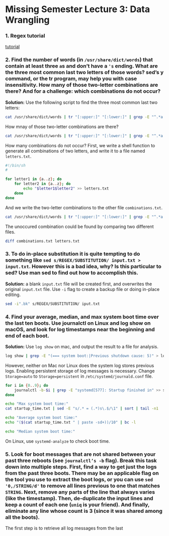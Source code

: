 # Missing Semester Lecture 3: Data Wrangling
### 1. Regex tutorial
[tutorial](https://regexone.com/)

### 2. Find the number of words (in `/usr/share/dict/words`) that contain at least three `a`s and don’t have a `'s` ending. What are the three most common last two letters of those words? sed’s y command, or the tr program, may help you with case insensitivity. How many of those two-letter combinations are there? And for a challenge: which combinations do not occur?

**Solution:** Use the following script to find the three most common last two letters:
```sh
cat /usr/share/dict/words | tr "[:upper:]" "[:lower:]" | grep -E "^.*a.*a.*(a|a.*)$" | grep -v -E ".*\'s$" | sed -E 's/^.*(..)$/\1/' | sort | uniq -c | sort -nk1,1 | tail -n3
```

How mnay of those two-letter combinations are there?
```sh
cat /usr/share/dict/words | tr "[:upper:]" "[:lower:]" | grep -E "^.*a.*a.*(a|a.*)$" | grep -v -E ".*\'s$"  | sed -E 's/^.*(..)$/\1/' | sort | uniq -c | wc -l
```

How many combinations do not occur? First, we write a shell function to generate all combinations of two letters, and write it to a file named `letters.txt`.

```sh
#!/bin/sh
#

for letter1 in {a..z}; do
    for letter2 in {a..z}; do
        echo "$letter1$letter2" >> letters.txt
    done
done
```

And we write the two-letter combinations to the other file `combinations.txt`.
```sh
cat /usr/share/dict/words | tr "[:upper:]" "[:lower:]" | grep -E "^.*a.*a.*(a|a.*)$" | grep -v -E ".*\'s$"  | sed -E 's/^.*(..)$/\1/' | sort | uniq > combinations.txt
```

The unoccured combination could be found by comparing two different files.
```sh
diff combinations.txt letters.txt
```

### 3. To do in-place substitution it is quite tempting to do something like `sed s/REGEX/SUBSTITUTION/ input.txt > input.txt`. However this is a bad idea, why? Is this particular to sed? Use man sed to find out how to accomplish this.

**Solution:** a blank `input.txt` file will be created first, and overwrites the original `input.txt` file. Use `-i` flag to create a backup file or doing in-place editing.
```sh
sed -i".bk" s/REGEX/SUBSTITUTION/ iput.txt
```

### 4. Find your average, median, and max system boot time over the last ten boots. Use journalctl on Linux and log show on macOS, and look for log timestamps near the beginning and end of each boot.

**Solution:** Use `log show` on mac, and output the result to a file for analysis.

```sh
log show | grep -E "(=== system boot:|Previous shutdown cause: 5)" > log.out
```

However, neither on Mac nor Linux does the system log stores previous logs. Enabling persistent storage of log messages is necessary. Change `Storage=auto` to `Storage=persistent` in `/etc/systemd/journald.conf` file.

```sh
for i in {0..9}; do
    journalctl -b-$i | grep -E "systemd[577]: Startup finished in" >> startup_time.txt
done

echo "Max system boot time:"
cat startup_time.txt | sed -E "s/.* = (.*)s\.$/\1" | sort | tail -n1

echo "Average system boot time:"
echo "($(cat startup_time.txt " | paste -sd+))/10" | bc -l

echo "Median system boot time:"
```

On Linux, use `systemd-analyze` to check boot time. 

### 5. Look for boot messages that are not shared between your past three reboots (see `journalctl’s -b` flag). Break this task down into multiple steps. First, find a way to get just the logs from the past three boots. There may be an applicable flag on the tool you use to extract the boot logs, or you can use `sed '0,/STRING/d'` to remove all lines previous to one that matches `STRING`. Next, remove any parts of the line that always varies (like the timestamp). Then, de-duplicate the input lines and keep a count of each one (`uniq` is your friend). And finally, eliminate any line whose count is 3 (since it was shared among all the boots).

The first step is to retrieve all log messages from the last 
